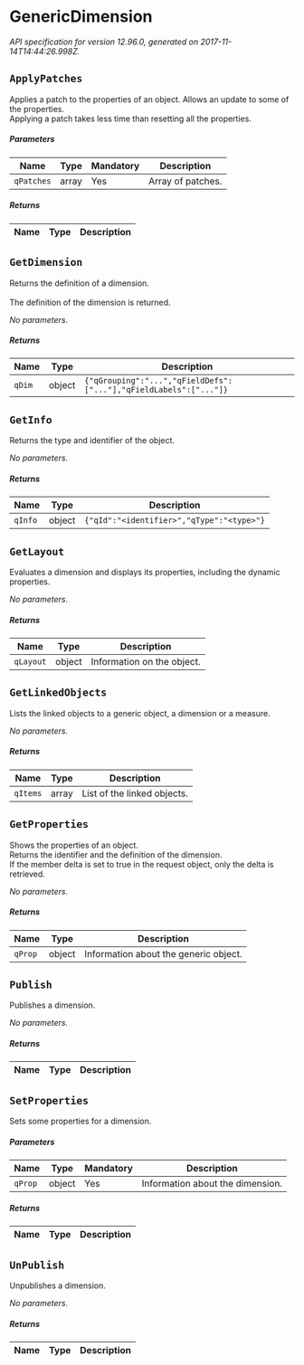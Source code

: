 
<!-- markdownlint-disable -->
# GenericDimension

_API specification for version 12.96.0, generated on 2017-11-14T14:44:26.998Z._

## `ApplyPatches`

Applies a patch to the properties of an object. Allows an update to some of the properties.<br>Applying a patch takes less time than resetting all the properties.

##### Parameters

| Name | Type | Mandatory | Description |
| ---- | ---- | --------- | ----------- |
| `qPatches` | array | Yes | Array of patches. |

##### Returns

| Name | Type | Description |
| ---- | ---- | ----------- |


## `GetDimension`

Returns the definition of a dimension.<br><br>The definition of the dimension is returned.

_No parameters._

##### Returns

| Name | Type | Description |
| ---- | ---- | ----------- |
| `qDim` | object | `{"qGrouping":"...","qFieldDefs":["..."],"qFieldLabels":["..."]}` |

## `GetInfo`

Returns the type and identifier of the object.

_No parameters._

##### Returns

| Name | Type | Description |
| ---- | ---- | ----------- |
| `qInfo` | object | `{"qId":"<identifier>","qType":"<type>"}` |

## `GetLayout`

Evaluates a dimension and displays its properties, including the dynamic properties.

_No parameters._

##### Returns

| Name | Type | Description |
| ---- | ---- | ----------- |
| `qLayout` | object | Information on the object. |

## `GetLinkedObjects`

Lists the linked objects to a generic object, a dimension or a measure.

_No parameters._

##### Returns

| Name | Type | Description |
| ---- | ---- | ----------- |
| `qItems` | array | List of the linked objects. |

## `GetProperties`

Shows the properties of an object.<br>Returns the identifier and the definition of the dimension.<br>If the member delta is set to true in the request object, only the delta is retrieved.

_No parameters._

##### Returns

| Name | Type | Description |
| ---- | ---- | ----------- |
| `qProp` | object | Information about the generic object. |

## `Publish`

Publishes a dimension.

_No parameters._

##### Returns

| Name | Type | Description |
| ---- | ---- | ----------- |


## `SetProperties`

Sets some properties for a dimension.

##### Parameters

| Name | Type | Mandatory | Description |
| ---- | ---- | --------- | ----------- |
| `qProp` | object | Yes | Information about the dimension. |

##### Returns

| Name | Type | Description |
| ---- | ---- | ----------- |


## `UnPublish`

Unpublishes a dimension.

_No parameters._

##### Returns

| Name | Type | Description |
| ---- | ---- | ----------- |

